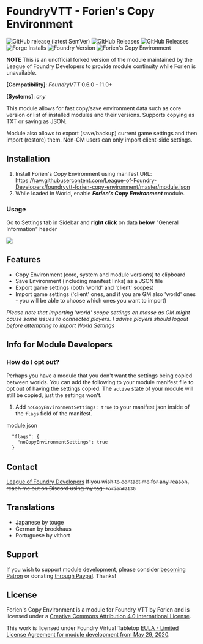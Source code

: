 # FoundryVTT - Forien's Copy Environment

![GitHub release (latest SemVer)](https://img.shields.io/github/v/release/League-of-Foundry-Developers/foundryvtt-forien-copy-environment) ![GitHub Releases](https://img.shields.io/github/downloads/League-of-Foundry-Developers/foundryvtt-forien-copy-environment/latest/total) ![GitHub Releases](https://img.shields.io/github/downloads/League-of-Foundry-Developers/foundryvtt-forien-copy-environment/total) ![Forge Installs](https://img.shields.io/badge/dynamic/json?label=Forge%20Installs&query=package.installs&suffix=%25&url=https%3A%2F%2Fforge-vtt.com%2Fapi%2Fbazaar%2Fpackage%2Fforien-copy-environment&colorB=4aa94a) ![Foundry Version](https://img.shields.io/badge/dynamic/json.svg?url=https://github.com/League-of-Foundry-Developers/foundryvtt-forien-copy-environment/releases/latest/download/module.json&label=foundry%20version&query=$.compatibleCoreVersion&colorB=blueviolet) ![Forien's Copy Environment](https://img.shields.io/endpoint?url=https%3A%2F%2Fraw.githubusercontent.com%2FLeague-of-Foundry-Developers%2Fleague-repo-status%2Fshields-endpoint%2Fforien-copy-environment.json)



**NOTE** This is an unofficial forked version of the module maintained by the League of Foundry Developers to provide module continuity while Forien is unavailable.

**[Compatibility]**: *FoundryVTT* 0.6.0 - 11.0+

**[Systems]**: *any*

This module allows for fast copy/save environment data such as core version or list of installed modules and their versions. Supports copying as TXT or saving as JSON.

Module also allows to export (save/backup) current game settings and then import (restore) them. Non-GM users can only import client-side settings.

## Installation

1. Install Forien's Copy Environment using manifest URL: https://raw.githubusercontent.com/League-of-Foundry-Developers/foundryvtt-forien-copy-environment/master/module.json
2. While loaded in World, enable **_Forien's Copy Environment_** module.

### Usage

Go to Settings tab in Sidebar and **right click** on data **below** "General Information" header

![](https://i.gyazo.com/8f41b4e7f52e8f560f9265774a9849db.gif)

## Features

* Copy Environment (core, system and module versions) to clipboard
* Save Environment (including manifest links) as a JSON file
* Export game settings (both 'world' and 'client' scopes)
* Import game settings ('client' ones, and if you are GM also 'world' ones - you will be able to choose which ones you want to import)

*Please note that importing 'world' scope settings en masse as GM might cause some issues to connected players. I advise players should logout before attempting to import World Settings*

## Info for Module Developers

### How do I opt out?

Perhaps you have a module that you don't want the settings being copied between worlds. You can add the following to your module manifest file to opt out of having the settings copied. The `active` state of your module will still be copied, just the settings won't.

1. Add `noCopyEnvironmentSettings: true` to your manifest json inside of the `flags` field of the manifest.

module.json
```md
  "flags": {
    "noCopyEnvironmentSettings": true
  }
```

## Contact

[League of Foundry Developers](https://discord.gg/gzemMfHURH) ~~If you wish to contact me for any reason, reach me out on Discord using my tag: `Forien#2130`~~

## Translations

- Japanese by touge
- German by brockhaus
- Portuguese by vithort

## Support

If you wish to support module development, please consider [becoming Patron](https://www.patreon.com/foundryworkshop) or donating [through Paypal](https://www.paypal.com/cgi-bin/webscr?cmd=_s-xclick&hosted_button_id=6P2RRX7HVEMV2&source=url). Thanks!

## License

Forien's Copy Environment is a module for Foundry VTT by Forien and is licensed under a [Creative Commons Attribution 4.0 International License](http://creativecommons.org/licenses/by/4.0/).

This work is licensed under Foundry Virtual Tabletop [EULA - Limited License Agreement for module development from May 29, 2020](https://foundryvtt.com/article/license/).

